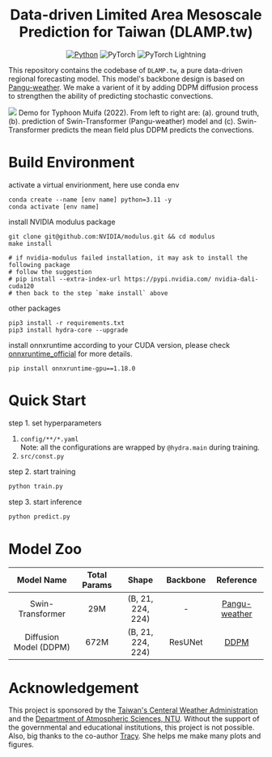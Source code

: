 <div align="center">

# Data-driven Limited Area Mesoscale Prediction for Taiwan (DLAMP.tw)
[![Python](https://img.shields.io/badge/Python-3.11-3776AB)](https://www.python.org/downloads/release/python-310/)
![PyTorch](https://img.shields.io/badge/PyTorch-2.3.1-purple?logo=PyTorch&link=https%3A%2F%2Fpypi.org%2Fproject%2Ftorch%2F)
![PyTorch Lightning](https://img.shields.io/badge/PyTorch--lightning-2.2.4-blue?link=https%3A%2F%2Flightning.ai%2Fdocs%2Fpytorch%2F2.0.3%2Flevels%2Fcore_skills.html)
</div>

This repository contains the codebase of `DLAMP.tw`, a pure data-driven regional forecasting model. This model's backbone design is based on [Pangu-weather](https://github.com/198808xc/Pangu-Weather). We make a varient of it by adding DDPM diffusion process to strengthen the ability of predicting stochastic convections.

![](./assets/demo/typhoons.gif)
Demo for Typhoon Muifa (2022). From left to right are: (a). ground truth, (b). prediction of Swin-Transformer (Pangu-weather) model and (c). Swin-Transformer predicts the mean field plus DDPM predicts the convections.

# Build Environment
activate a virtual envirionment, here use conda env
```
conda create --name [env name] python=3.11 -y
conda activate [env name]
```
install NVIDIA modulus package
```
git clone git@github.com:NVIDIA/modulus.git && cd modulus
make install

# if nvidia-modulus failed installation, it may ask to install the following package
# follow the suggestion
# pip install --extra-index-url https://pypi.nvidia.com/ nvidia-dali-cuda120
# then back to the step `make install` above
```
other packages
```
pip3 install -r requirements.txt
pip3 install hydra-core --upgrade
```
install onnxruntime according to your CUDA version, please check [onnxruntime_official](https://onnxruntime.ai/docs/execution-providers/CUDA-ExecutionProvider.html#cuda-11x) for more details.
```
pip install onnxruntime-gpu==1.18.0
```

# Quick Start
step 1. set hyperparameters
1. `config/**/*.yaml`  
   Note: all the configurations are wrapped by `@hydra.main` during training.
2. `src/const.py`

step 2. start training
```bash
python train.py
```

step 3. start inference
```bash
python predict.py
```

# Model Zoo
|Model Name|Total Params|Shape|Backbone|Reference|
|:----:|:----:|:----:|:----:|:---:|
|Swin-Transformer|29M|(B, 21, 224, 224)|-|[Pangu-weather](https://arxiv.org/abs/2211.02556)|
|Diffusion Model (DDPM)|672M|(B, 21, 224, 224)|ResUNet|[DDPM](https://arxiv.org/abs/2006.11239)|

# Acknowledgement
This project is sponsored by the [Taiwan's Centeral Weather Administration](https://www.cwa.gov.tw/V8/C/) and the [Department of Atmospheric Sciences, NTU](https://www.as.ntu.edu.tw). Without the support of the governmental and educational institutions, this project is not possible. Also, big thanks to the co-author [Tracy](https://github.com/tracylo1221). She helps me make many plots and figures.
